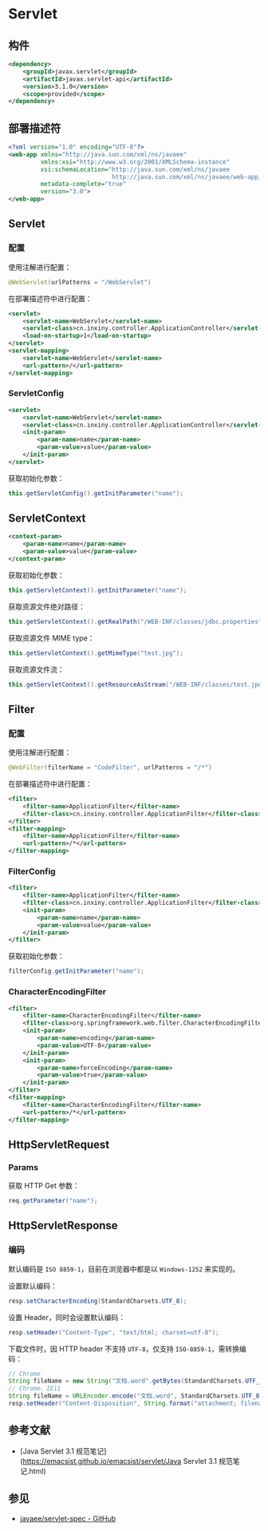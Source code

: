 # Servlet

## 构件

```xml
<dependency>
    <groupId>javax.servlet</groupId>
    <artifactId>javax.servlet-api</artifactId>
    <version>3.1.0</version>
    <scope>provided</scope>
</dependency>
```

## 部署描述符

```xml
<?xml version="1.0" encoding="UTF-8"?>
<web-app xmlns="http://java.sun.com/xml/ns/javaee"
         xmlns:xsi="http://www.w3.org/2001/XMLSchema-instance"
         xsi:schemaLocation="http://java.sun.com/xml/ns/javaee
                             http://java.sun.com/xml/ns/javaee/web-app_3_0.xsd"
         metadata-complete="true"
         version="3.0">
</web-app>
```

## Servlet

### 配置

使用注解进行配置：

```java
@WebServlet(urlPatterns = "/WebServlet")
```

在部署描述符中进行配置：

```xml
<servlet>
    <servlet-name>WebServlet</servlet-name>
    <servlet-class>cn.inxiny.controller.ApplicationController</servlet-class>
    <load-on-startup>1</load-on-startup>
</servlet>
<servlet-mapping>
    <servlet-name>WebServlet</servlet-name>
    <url-pattern>/</url-pattern>
</servlet-mapping>
```

### ServletConfig

```xml
<servlet>
    <servlet-name>WebServlet</servlet-name>
    <servlet-class>cn.inxiny.controller.ApplicationController</servlet-class>
    <init-param>
        <param-name>name</param-name>
        <param-value>value</param-value>
    </init-param>
</servlet>
```

获取初始化参数：

```java
this.getServletConfig().getInitParameter("name");
```

## ServletContext

```xml
<context-param>
    <param-name>name</param-name>
    <param-value>value</param-value>
</context-param>
```

获取初始化参数：

```java
this.getServletContext().getInitParameter("name");
```

获取资源文件绝对路径：

```java
this.getServletContext().getRealPath("/WEB-INF/classes/jdbc.properties");
```

获取资源文件 MIME type：

```java
this.getServletContext().getMimeType("test.jpg");
```

获取资源文件流：

```java
this.getServletContext().getResourceAsStream("/WEB-INF/classes/test.jpg");
```

## Filter

### 配置

使用注解进行配置：

```java
@WebFilter(filterName = "CodeFilter", urlPatterns = "/*")
```

在部署描述符中进行配置：

```xml
<filter>
    <filter-name>ApplicationFilter</filter-name>
    <filter-class>cn.inxiny.controller.ApplicationFilter</filter-class>
</filter>
<filter-mapping>
    <filter-name>ApplicationFilter</filter-name>
    <url-pattern>/*</url-pattern>
</filter-mapping>
```

### FilterConfig

```xml
<filter>
    <filter-name>ApplicationFilter</filter-name>
    <filter-class>cn.inxiny.controller.ApplicationFilter</filter-class>
    <init-param>
        <param-name>name</param-name>
        <param-value>value</param-value>
    </init-param>
</filter>
```

获取初始化参数：

```java
filterConfig.getInitParameter("name");
```

### CharacterEncodingFilter

```xml
<filter>
    <filter-name>CharacterEncodingFilter</filter-name>
    <filter-class>org.springframework.web.filter.CharacterEncodingFilter</filter-class>
    <init-param>
        <param-name>encoding</param-name>
        <param-value>UTF-8</param-value>
    </init-param>
    <init-param>
        <param-name>forceEncoding</param-name>
        <param-value>true</param-value>
    </init-param>
</filter>
<filter-mapping>
    <filter-name>CharacterEncodingFilter</filter-name>
    <url-pattern>/*</url-pattern>
</filter-mapping>
```

## HttpServletRequest

### Params

获取 HTTP Get 参数：

```java
req.getParameter("name");
```

## HttpServletResponse

### 编码

默认编码是 `ISO 8859-1`，目前在浏览器中都是以 `Windows-1252` 来实现的。

设置默认编码：

```java
resp.setCharacterEncoding(StandardCharsets.UTF_8);
```

设置 Header，同时会设置默认编码：

```java
resp.setHeader("Content-Type", "text/html; charset=utf-8");
```

下载文件时，因 HTTP header 不支持 `UTF-8`，仅支持 `ISO-8859-1`，需转换编码：

```java
// Chrome
String fileName = new String("文档.word".getBytes(StandardCharsets.UTF_8), StandardCharsets.ISO_8859_1);
// Chrome、IE11
String fileName = URLEncoder.encode("文档.word", StandardCharsets.UTF_8.name()).replace("+", "%20");
resp.setHeader("Content-Disposition", String.format("attachment; filename=%s", fileName));
```

## 参考文献

- [Java Servlet 3.1 规范笔记](https://emacsist.github.io/emacsist/servlet/Java Servlet 3.1 规范笔记.html)

## 参见

- [javaee/servlet-spec - GitHub](https://github.com/javaee/servlet-spec)

